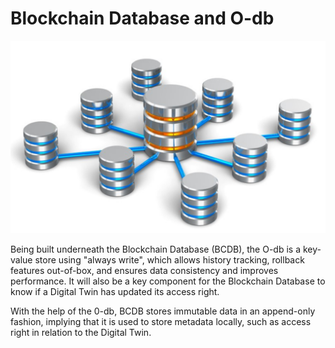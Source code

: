 # Blockchain Database and O-db


![](img/bcbd_0db_head.png)

Being built underneath the Blockchain Database (BCDB), the O-db is a key-value store using "always write", which allows history tracking, rollback features out-of-box, and ensures data consistency and improves performance. It will also be a key component for the Blockchain Database to know if a Digital Twin has updated its access right. 

With the help of the 0-db, BCDB stores immutable data in an append-only fashion, implying that it is used to store metadata locally, such as access right in relation to the Digital Twin.













